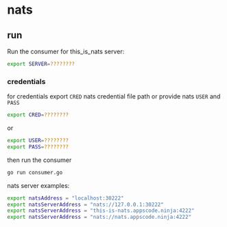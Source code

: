 # nats
## run
Run the consumer for this_is_nats server:
```bash
export SERVER=????????
```
### credentials
for credentials export `CRED` nats credential file path or provide nats `USER` and `PASS`

```bash
export CRED=????????
```
or
```bash
export USER=????????
export PASS=????????
```
then run the consumer
```bash
go run consumer.go
```

nats server examples: 
```bash
export natsAddress = "localhost:30222"
export natsServerAddress = "nats://127.0.0.1:30222"
export natsServerAddress = "this-is-nats.appscode.ninja:4222"
export natsServerAddress = "nats://nats.appscode.ninja:4222"
```